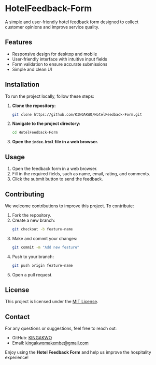 # HotelFeedback-Form

A simple and user-friendly hotel feedback form designed to collect customer opinions and improve service quality.

## Features

- Responsive design for desktop and mobile
- User-friendly interface with intuitive input fields
- Form validation to ensure accurate submissions
- Simple and clean UI


## Installation

To run the project locally, follow these steps:

1. **Clone the repository:**
   ```bash
   git clone https://github.com/KINGAKWO/HotelFeedback-Form.git
   ```
2. **Navigate to the project directory:**
   ```bash
   cd HotelFeedback-Form
   ```
3. **Open the `index.html` file in a web browser.**

## Usage

1. Open the feedback form in a web browser.
2. Fill in the required fields, such as name, email, rating, and comments.
3. Click the submit button to send the feedback.

## Contributing

We welcome contributions to improve this project. To contribute:

1. Fork the repository.
2. Create a new branch:
   ```bash
   git checkout -b feature-name
   ```
3. Make and commit your changes:
   ```bash
   git commit -m "Add new feature"
   ```
4. Push to your branch:
   ```bash
   git push origin feature-name
   ```
5. Open a pull request.

## License

This project is licensed under the [MIT License](LICENSE).

## Contact

For any questions or suggestions, feel free to reach out:
- GitHub: [KINGAKWO](https://github.com/KINGAKWO)
- Email: kingakwomakembe@gmail.com 

Enjoy using the **Hotel Feedback Form** and help us improve the hospitality experience!
